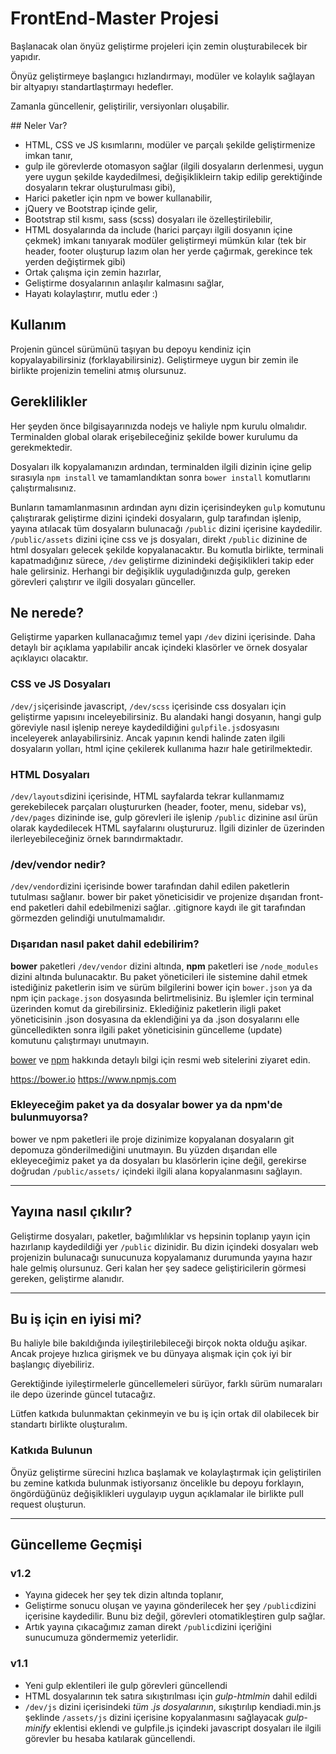 # FrontEnd-Master Projesi
Başlanacak olan önyüz geliştirme projeleri için zemin oluşturabilecek bir yapıdır.

Önyüz geliştirmeye başlangıcı hızlandırmayı, modüler ve kolaylık sağlayan bir altyapıyı standartlaştırmayı hedefler.

Zamanla güncellenir, geliştirilir, versiyonları oluşabilir.

## Neler Var?
* HTML, CSS ve JS kısımlarını, modüler ve parçalı şekilde geliştirmenize imkan tanır,
* gulp ile görevlerde otomasyon sağlar (ilgili dosyaların derlenmesi, uygun yere uygun şekilde kaydedilmesi, değişiklikleirn takip edilip gerektiğinde dosyaların tekrar oluşturulması gibi),
* Harici paketler için npm ve bower kullanabilir,
* jQuery ve Bootstrap içinde gelir,
* Bootstrap stil kısmı, sass (scss) dosyaları ile özelleştirilebilir,
* HTML dosyalarında da include (harici parçayı ilgili dosyanın içine çekmek) imkanı tanıyarak modüler geliştirmeyi mümkün kılar (tek bir header, footer oluşturup lazım olan her yerde çağırmak, gerekince tek yerden değiştirmek gibi)
* Ortak çalışma için zemin hazırlar,
* Geliştirme dosyalarının anlaşılır kalmasını sağlar,
* Hayatı kolaylaştırır, mutlu eder :)

## Kullanım
Projenin güncel sürümünü taşıyan bu depoyu kendiniz için kopyalayabilirsiniz (forklayabilirsiniz). Geliştirmeye uygun bir zemin ile birlikte projenizin temelini atmış olursunuz.

## Gereklilikler
Her şeyden önce bilgisayarınızda nodejs ve haliyle npm kurulu olmalıdır. Terminalden global olarak erişebileceğiniz şekilde bower kurulumu da gerekmektedir.

Dosyaları ilk kopyalamanızın ardından, terminalden ilgili dizinin içine gelip sırasıyla ```npm install``` ve tamamlandıktan sonra ```bower install``` komutlarını çalıştırmalısınız.

Bunların tamamlanmasının ardından aynı dizin içerisindeyken ```gulp``` komutunu çalıştırarak geliştirme dizini içindeki dosyaların, gulp tarafından işlenip, yayına atılacak tüm dosyaların bulunacağı ```/public``` dizini içerisine kaydedilir. ```/public/assets``` dizini içine css ve js dosyaları, direkt ```/public``` dizinine de html dosyaları gelecek şekilde kopyalanacaktır. Bu komutla birlikte, terminali kapatmadığınız sürece, ```/dev``` geliştirme dizinindeki değişiklikleri takip eder hale gelirsiniz. Herhangi bir değişiklik uyguladığınızda gulp, gereken görevleri çalıştırır ve ilgili dosyaları günceller.

## Ne nerede?
Geliştirme yaparken kullanacağımız temel yapı ```/dev``` dizini içerisinde. Daha detaylı bir açıklama yapılabilir ancak içindeki klasörler ve örnek dosyalar açıklayıcı olacaktır.

### CSS ve JS Dosyaları
```/dev/js```içerisinde javascript, ```/dev/scss``` içerisinde css dosyaları için geliştirme yapısını inceleyebilirsiniz. Bu alandaki hangi dosyanın, hangi gulp göreviyle nasıl işlenip nereye kaydedildiğini ```gulpfile.js```dosyasını inceleyerek anlayabilirsiniz. Ancak yapının kendi halinde zaten ilgili dosyaların yolları, html içine çekilerek kullanıma hazır hale getirilmektedir.

### HTML Dosyaları
```/dev/layouts```dizini içerisinde, HTML sayfalarda tekrar kullanmamız gerekebilecek parçaları oluştururken (header, footer, menu, sidebar vs), ```/dev/pages``` dizininde ise, gulp görevleri ile işlenip ```/public``` dizinine asıl ürün olarak kaydedilecek HTML sayfalarını oluştururuz. İlgili dizinler de üzerinden ilerleyebileceğiniz örnek barındırmaktadır.

### /dev/vendor nedir?
```/dev/vendor```dizini içerisinde bower tarafından dahil edilen paketlerin tutulması sağlanır. bower bir paket yöneticisidir ve projenize dışarıdan front-end paketleri dahil edebilmenizi sağlar. .gitignore kaydı ile git tarafından görmezden gelindiği unutulmamalıdır.

### Dışarıdan nasıl paket dahil edebilirim?
**bower** paketleri ```/dev/vendor``` dizini altında, **npm** paketleri ise ```/node_modules``` dizini altında bulunacaktır. Bu paket yöneticileri ile sistemine dahil etmek istediğiniz paketlerin isim ve sürüm bilgilerini bower için ```bower.json``` ya da npm için ```package.json``` dosyasında belirtmelisiniz. Bu işlemler için terminal üzerinden komut da girebilirsiniz. Eklediğiniz paketlerin iligli paket yöneticisinin .json dosyasına da eklendiğini ya da .json dosyalarını elle güncelledikten sonra ilgili paket yöneticisinin güncelleme (update) komutunu çalıştırmayı unutmayın.

[bower](https://bower.io) ve [npm](https://www.npmjs.com) hakkında detaylı bilgi için resmi web sitelerini ziyaret edin.

https://bower.io
https://www.npmjs.com

### Ekleyeceğim paket ya da dosyalar bower ya da npm'de bulunmuyorsa?
bower ve npm paketleri ile proje dizinimize kopyalanan dosyaların git depomuza gönderilmediğini unutmayın. Bu yüzden dışarıdan elle ekleyeceğimiz paket ya da dosyaları bu klasörlerin içine değil, gerekirse doğrudan ```/public/assets/``` içindeki ilgili alana kopyalanmasını sağlayın.

---

## Yayına nasıl çıkılır?
Geliştirme dosyaları, paketler, bağımlılıklar vs hepsinin toplanıp yayın için hazırlanıp kaydedildiği yer ```/public``` dizinidir. Bu dizin içindeki dosyaları web projenizin bulunacağı sunucunuza kopyalamanız durumunda yayına hazır hale gelmiş olursunuz. Geri kalan her şey sadece geliştiricilerin görmesi gereken, geliştirme alanıdır.

---

## Bu iş için en iyisi mi?
Bu haliyle bile bakıldığında iyileştirilebileceği birçok nokta olduğu aşikar. Ancak projeye hızlıca girişmek ve bu dünyaya alışmak için çok iyi bir başlangıç diyebiliriz.

Gerektiğinde iyileştirmelerle güncellemeleri sürüyor, farklı sürüm numaraları ile depo üzerinde güncel tutacağız.

Lütfen katkıda bulunmaktan çekinmeyin ve bu iş için ortak dil olabilecek bir standartı birlikte oluşturalım.

### Katkıda Bulunun
Önyüz geliştirme sürecini hızlıca başlamak ve kolaylaştırmak için geliştirilen bu zemine katkıda bulunmak istiyorsanız öncelikle bu depoyu forklayın, öngördüğünüz değişiklikleri uygulayıp uygun açıklamalar ile birlikte pull request oluşturun.

---

## Güncelleme Geçmişi
### v1.2
* Yayına gidecek her şey tek dizin altında toplanır,
* Geliştirme sonucu oluşan ve yayına gönderilecek her şey ```/public```dizini içerisine kaydedilir. Bunu biz değil, görevleri otomatikleştiren gulp sağlar.
* Artık yayına çıkacağımız zaman direkt ```/public```dizini içeriğini sunucumuza göndermemiz yeterlidir.

### v1.1
* Yeni gulp eklentileri ile gulp görevleri güncellendi
* HTML dosyalarının tek satıra sıkıştırılması için _gulp-htmlmin_ dahil edildi
* ```/dev/js``` dizini içerisindeki *tüm .js dosyalarının*, sıkıştırılıp kendiadi.min.js şeklinde ```/assets/js``` dizini içerisine kopyalanmasını sağlayacak _gulp-minify_ eklentisi eklendi ve gulpfile.js içindeki javascript dosyaları ile ilgili görevler bu hesaba katılarak güncellendi.
